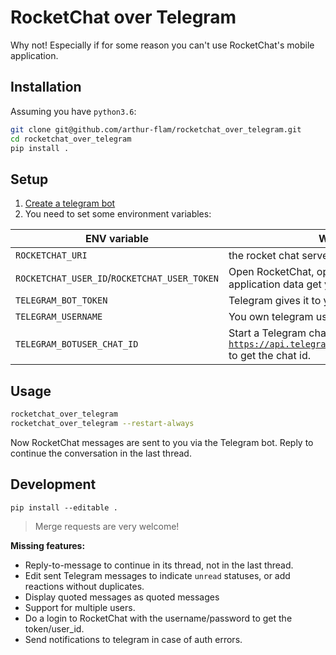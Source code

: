 # RocketChat over Telegram
Why not! Especially if for some reason you can't use RocketChat's mobile application.

## Installation
Assuming you have `python3.6`:
```bash
git clone git@github.com/arthur-flam/rocketchat_over_telegram.git
cd rocketchat_over_telegram
pip install .
```

## Setup
1. [Create a telegram bot](https://core.telegram.org/bots#creating-a-new-bot)
2. You need to set some environment variables:


| ENV variable       |  Where to find it                                  |
|--------------------|----------------------------------------------------|
| `ROCKETCHAT_URI`   | the rocket chat server *hostname:port*             |
| `ROCKETCHAT_USER_ID`/`ROCKETCHAT_USER_TOKEN` | Open RocketChat, open the devtools, and in the application data get your `user_id` and `user_token`                                                              |
| `TELEGRAM_BOT_TOKEN` | Telegram gives it to you when you create the bot |
| `TELEGRAM_USERNAME`  | You own telegram username, e.g. `@arthur_flam`   |
| `TELEGRAM_BOTUSER_CHAT_ID` | Start a Telegram chat with your bot, then visit [`https://api.telegram.org/bot<yourtoken>/getUpdates`](https://api.telegram.org/bot<yourtoken>/getUpdates) to get the chat id.               |


## Usage
```bash
rocketchat_over_telegram
rocketchat_over_telegram --restart-always
```

Now RocketChat messages are sent to you via the Telegram bot. Reply to continue the conversation in the last thread.

## Development
```
pip install --editable .
```

> Merge requests are very welcome!

**Missing features:**
- Reply-to-message to continue in its thread, not in the last thread.
- Edit sent Telegram messages to indicate `unread` statuses, or add reactions without duplicates.
- Display quoted messages as quoted messages
- Support for multiple users.
- Do a login to RocketChat with the username/password to get the token/user_id.
- Send notifications to telegram in case of auth errors.
